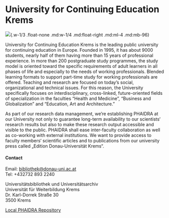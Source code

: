 # University for Continuing Education Krems

![](/assets/external/img/logos/donau-uni.gif){.w-1/3 .float-none .md:w-1/4 .md:float-right .md:ml-4 .md:mb-96}

University for Continuing Education Krems is the leading public university for continuing education in Europe. Founded in 1995, it has about 9000 students, nearly half of them having more than 15 years of professional experience. In more than 200 postgraduate study programmes, the study model is oriented toward the specific requirements of adult learners in all phases of life and especially to the needs of working professionals. Blended learning formats to support part-time study for working professionals are offered. Teaching and research are focused on today’s social, organizational and technical issues. For this reason, the University specifically focuses on interdisciplinary, cross-linked, future-oriented fields of specialization in the faculties “Health and Medicine”, “Business and Globalization” and “Education, Art and Architecture.” 

As part of our research data management, we’re establishing PHAIDRA at our University not only to guarantee long-term availability  to our scientists‘ research results but also to make these research output accessible and visible to the public. PHAIDRA shall ease inter-faculty collaboration as well as co-working with external institutions. We want to provide access to faculty members‘ scientific articles and to publications from our university press called „Edition Donau-Universität Krems“.

#### Contact

Email: <bibliothek@donau-uni.ac.at>  
Tel: +432732 893 2240  

Universitätsbibliothek und Universitätsarchiv  
Universität für Weiterbildung Krems  
Dr. Karl-Dorrek Straße 30  
3500 Krems

[Local PHAIDRA Repository](https://door.donau-uni.ac.at/)
